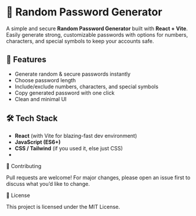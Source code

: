 # 🔐 Random Password Generator

A simple and secure **Random Password Generator** built with **React + Vite**.  
Easily generate strong, customizable passwords with options for numbers, characters, and special symbols to keep your accounts safe.  

## 🚀 Features
- Generate random & secure passwords instantly  
- Choose password length  
- Include/exclude numbers, characters, and special symbols  
- Copy generated password with one click  
- Clean and minimal UI  

## 🛠️ Tech Stack
- **React** (with Vite for blazing-fast dev environment)  
- **JavaScript (ES6+)**  
- **CSS / Tailwind** (if you used it, else just CSS)
- 
🤝 Contributing

Pull requests are welcome! For major changes, please open an issue first to discuss what you’d like to change.

📜 License

This project is licensed under the MIT License.
